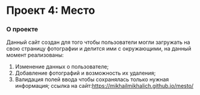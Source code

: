 # Проект 4: Место

### О проекте

Данный сайт создан для того чтобы пользователи могли загружать на свою страницу фотографии и делится ими с окружающими, на данный момент реализованы:
1. Изменение данных о пользователе;
2. Добавление фотографий и возможность их удаления;
3. Валидация полей ввода чтобы сохранялась только нужная информация;
ссылка на сайт:https://mikhailmikhalich.github.io/mesto/
